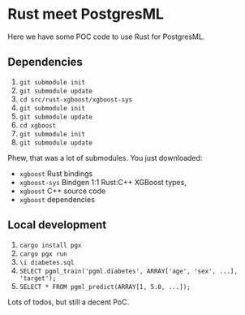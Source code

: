 # Rust meet PostgresML

Here we have some POC code to use Rust for PostgresML.

## Dependencies

1. `git submodule init`
2. `git submodule update`
3. `cd src/rust-xgboost/xgboost-sys`
4. `git submodule init`
5. `git submodule update`
6. `cd xgboost`
7. `git submodule init`
8. `git submodule update`

Phew, that was a lot of submodules. You just downloaded:

- `xgboost` Rust bindings
- `xgboost-sys` Bindgen 1:1 Rust:C++ XGBoost types,
- `xgboost` C++ source code
- `xgboost` dependencies

## Local development

1. `cargo install pgx`
2. `cargo pgx run`
3. `\i diabetes.sql`
4. `SELECT pgml_train('pgml.diabetes', ARRAY['age', 'sex', ...], 'target');`
5. `SELECT * FROM pgml_predict(ARRAY[1, 5.0, ...]);`

Lots of todos, but still a decent PoC.
